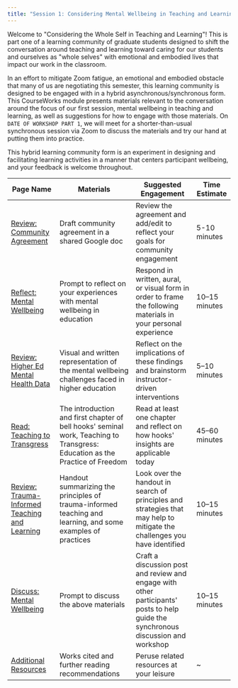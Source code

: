 ```yaml
---
title: "Session 1: Considering Mental Wellbeing in Teaching and Learning"
---
```


Welcome to "Considering the Whole Self in Teaching and Learning"! This
is part one of a learning community of graduate students designed to
shift the conversation around teaching and learning toward caring for
our students and ourselves as "whole selves" with emotional and
embodied lives that impact our work in the classroom.

In an effort to mitigate Zoom fatigue, an emotional and embodied
obstacle that many of us are negotiating this semester, this learning
community is designed to be engaged with in a hybrid
asynchronous/synchronous form. This CourseWorks module presents
materials relevant to the conversation around the focus of our first
session, mental wellbeing in teaching and learning, as well as
suggestions for how to engage with those materials. On `DATE OF
WORKSHOP PART 1`, we will meet for a shorter-than-usual synchronous
session via Zoom to discuss the materials and try our hand at putting
them into practice.

This hybrid learning community form is an experiment in designing and
facilitating learning activities in a manner that centers participant
wellbeing, and your feedback is welcome throughout.



| Page Name                                                                                      | Materials                                                                                                                    | Suggested Engagement                                                                                                               | Time Estimate |
| ---                                                                                            | ---                                                                                                                          | ---                                                                                                                                | ---           |
| [Review: Community Agreement](./community-agreement.html)                                                                    | Draft community agreement in a shared Google doc                                                                             | Review the agreement and add/edit to reflect your goals for community engagement                                                   | 5-10 minutes  |
| [Reflect: Mental Wellbeing](./mental-wellbeing.html)                                                                      | Prompt to reflect on your experiences with mental wellbeing in education                                                     | Respond in written, aural, or visual form in order to frame the following materials in your personal experience                    | 10–15 minutes |
| [Review: Higher Ed Mental Health Data](./mental-health-data.html) | Visual and written representation of the mental wellbeing challenges faced in higher education | Reflect on the implications of these findings and brainstorm instructor-driven interventions                                 | 5–10 minutes                                                                                                                       |               |
| [Read: Teaching to Transgress](./teaching-to-transgress.html)                                                                   | The introduction and first chapter of bell hooks' seminal work, Teaching to Transgress: Education as the Practice of Freedom | Read at least one chapter and reflect on how hooks' insights are applicable today                                                  | 45–60 minutes |
| [Review: Trauma-Informed Teaching and Learning](./titl.html)                                                  | Handout summarizing the principles of trauma-informed teaching and learning, and some examples of practices                  | Look over the handout in search of principles and strategies that may help to mitigate the challenges you have identified          | 10–15 minutes |
| [Discuss: Mental Wellbeing](./discuss-wellbeing.html)                                                                      | Prompt to discuss the above materials                                                                                        | Craft a discussion post and review and engage with other participants' posts to help guide the synchronous discussion and workshop | 10–15 minutes |
| [Additional Resources](additional-resources-1.html)                                                                           | Works cited and further reading recommendations                                                                              | Peruse related resources at your leisure                                                                                           | ~             |
